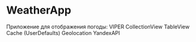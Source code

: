 # WeatherApp
Приложение для отображения погоды:
VIPER
CollectionView
TableView
Cache (UserDefaults)
Geolocation
YandexAPI
